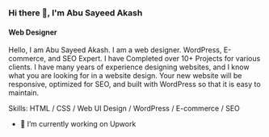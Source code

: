 ### Hi there 👋, I'm Abu Sayeed Akash
#### Web Designer
 Hello, I am Abu Sayeed Akash. I am a web designer. WordPress, E-commerce, and SEO Expert. I have Completed over 10+ Projects for various clients. I have many years of experience designing websites, and I know what you are looking for in a website design. Your new website will be responsive, optimized for SEO, and built with WordPress so that it is easy to maintain. 

Skills: HTML / CSS / Web UI Design / WordPress / E-commerce / SEO

- 🔭 I’m currently working on Upwork 
